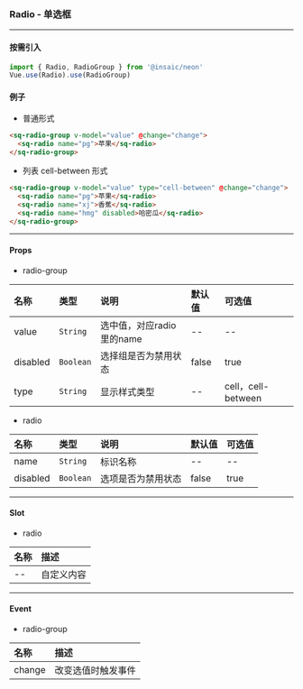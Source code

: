 ### Radio - 单选框

---
#### 按需引入

```js
import { Radio, RadioGroup } from '@insaic/neon'
Vue.use(Radio).use(RadioGroup)
```

#### 例子
- 普通形式

```html
<sq-radio-group v-model="value" @change="change">
  <sq-radio name="pg">苹果</sq-radio>
</sq-radio-group>
```
- 列表 cell-between 形式

```html
<sq-radio-group v-model="value" type="cell-between" @change="change">
  <sq-radio name="pg">苹果</sq-radio>
  <sq-radio name="xj">香蕉</sq-radio>
  <sq-radio name="hmg" disabled>哈密瓜</sq-radio>
</sq-radio-group>
```
---
#### Props
- radio-group

 名称      | 类型        | 说明                         | 默认值   | 可选值      
:--------  |:-----------|:-----------------------------|:------- |:-------
 value     | `String`   | 选中值，对应radio里的name      | --       | --             
 disabled  | `Boolean`  | 选择组是否为禁用状态           | false    | true
 type      | `String`   | 显示样式类型                  | --       | cell，cell-between

- radio

 名称       | 类型      | 说明               | 默认值        | 可选值
:--------   |:--------- |:---------         |:-------      |:-------
 name       | `String`  | 标识名称           | --           | --          
 disabled   | `Boolean` | 选项是否为禁用状态  | false        | true

---

#### Slot
- radio

 名称 |  描述
:---- | :-------
 --   | 自定义内容

 ---
 #### Event
- radio-group

 名称   |  描述
:----   | :-------
 change | 改变选值时触发事件